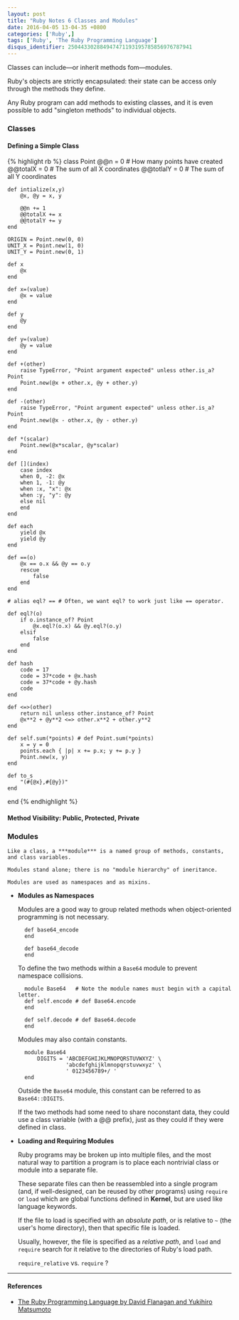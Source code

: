 ```yaml
---
layout: post
title: "Ruby Notes 6 Classes and Modules"
date: 2016-04-05 13-04-35 +0800
categories: ['Ruby',]
tags: ['Ruby', 'The Ruby Programming Language']
disqus_identifier: 250443302884947471193195785856976787941
---
```

Classes can include—or inherit methods fom—modules.

Ruby's objects are strictly encapsulated: their state can be access only through the methods they define.

Any Ruby program can add methods to existing classes, and it is even possible to add "singleton methods" to individual objects.

### Classes

#### Defining a Simple Class
{% highlight rb %}
class Point
    @@n = 0        # How many points have created
    @@totalX = 0   # The sum of all X coordinates
    @@totlalY = 0  # The sum of all Y coordinates
    
    def intialize(x,y)
        @x, @y = x, y
        
        @@n += 1
        @@totalX += x
        @@totalY += y
    end
    
    ORIGIN = Point.new(0, 0)
    UNIT_X = Point.new(1, 0)
    UNIT_Y = Point.new(0, 1)
    
    def x
        @x
    end
    
    def x=(value)
        @x = value
    end
    
    def y
        @y
    end
    
    def y=(value)
        @y = value
    end
    
    def +(other)
        raise TypeError, "Point argument expected" unless other.is_a? Point
        Point.new(@x + other.x, @y + other.y)
    end
    
    def -(other)
        raise TypeError, "Point argument expected" unless other.is_a? Point
        Point.new(@x - other.x, @y - other.y)
    end
    
    def *(scalar)
        Point.new(@x*scalar, @y*scalar)
    end
    
    def [](index)
        case index
        when 0, -2: @x
        when 1, -1: @y
        when :x, "x": @x
        when :y, "y": @y
        else nil
        end
    end
    
    def each
        yield @x
        yield @y
    end
    
    def ==(o)
        @x == o.x && @y == o.y
        rescue
            false
        end
    end
    
    # alias eql? == # Often, we want eql? to work just like == operator.
    
    def eql?(o)
        if o.instance_of? Point
            @x.eql?(o.x) && @y.eql?(o.y)
        elsif 
            false
        end
    end
    
    def hash
        code = 17
        code = 37*code + @x.hash
        code = 37*code + @y.hash
        code
    end
    
    def <=>(other)
        return nil unless other.instance_of? Point
        @x**2 + @y**2 <=> other.x**2 + other.y**2
    end
    
    def self.sum(*points) # def Point.sum(*points)
        x = y = 0
        points.each { |p| x += p.x; y += p.y }
        Point.new(x, y)
    end
    
    def to_s
        "(#{@x},#{@y})"
    end
end
{% endhighlight %}

#### Method Visibility: Public, Protected, Private

### Modules

    Like a class, a ***module*** is a named group of methods, constants, and class variables.

    Modules stand alone; there is no "module hierarchy" of ineritance.

    Modules are used as namespaces and as mixins.

* **Modules as Namespaces**

    Modules are a good way to group related methods when object-oriented programming is not necessary.

        def base64_encode
        end

        def base64_decode
        end

    To define the two methods within a `Base64` module to prevent namespace collisions.

        module Base64   # Note the module names must begin with a capital letter.
        def self.encode # def Base64.encode
        end

        def self.decode # def Base64.decode
        end

    Modules may also contain constants.

        module Base64
            DIGITS = 'ABCDEFGHIJKLMNOPQRSTUVWXYZ' \
                     'abcdefghijklmnopqrstuvwxyz' \
                     ' 0123456789+/ '
        end

    Outside the `Base64` module, this constant can be referred to as `Base64::DIGITS`.

    If the two methods had some need to share noconstant data, they could use a class variable (with a @@ prefix), just as they could if they were defined in class.

* **Loading and Requiring Modules**

    Ruby programs may be broken up into multiple files, and the most natural way to partition a program is to place each nontrivial class or module into a separate file.

    These separate files can then be reassembled into a single program (and, if well-designed, can be reused by other programs) using `require` or `load` which are global functions defined in **Kernel**, but are used like language keywords.

    If the file to load is specified with an *absolute path*, or is relative to `~` (the user's home directory), then that specific file is loaded.

    Usually, however, the file is specified as a *relative path*, and `load` and `require` search for it relative to the directories of Ruby's load path.

    `require_relative` vs. `require` ?

* * *

#### References

* [The Ruby Programming Language by David Flanagan and Yukihiro Matsumoto](http://www.amazon.com/Ruby-Programming-Language-David-Flanagan/dp/0596516177/ref=sr_1_1?ie=UTF8&qid=1459784613&sr=8-1&keywords=The+Ruby+Programming+Language)
